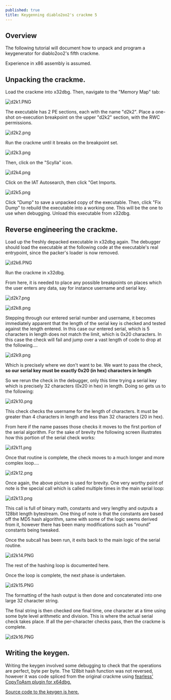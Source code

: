 ```yaml
---
published: true
title: Keygenning diablo2oo2's crackme 5
---
```

## Overview

The following tutorial will document how to unpack and program a keygenerator for diablo2oo2's
fifth crackme.

Experience in x86 assembly is assumed.

## Unpacking the crackme.

Load the crackme into x32dbg. Then, navigate to the "Memory Map" tab:

![d2k1.PNG]({{site.baseurl}}/images/d2k1.PNG)

The executable has 2 PE sections, each with the name "d2k2".
Place a one-shot on-execution breakpoint on the upper "d2k2" section,
with the RWC permissions.

![d2k2.png]({{site.baseurl}}/images/d2k2.png)

Run the crackme until it breaks on the breakpoint set.

![d2k3.png]({{site.baseurl}}/images/d2k3.png)

Then, click on the "Scylla" icon.

![d2k4.png]({{site.baseurl}}/images/d2k4.png)

Click on the IAT Autosearch, then click "Get Imports.

![d2k5.png]({{site.baseurl}}/images/d2k5.png)

Click "Dump" to save a unpacked copy of the executable.
Then, click "Fix Dump" to rebuild the executable into a working one.
This will be the one to use when debugging.
Unload this executable from x32dbg.


## Reverse engineering the crackme.

Load up the freshly depacked executable in x32dbg again. 
The debugger should load the executable at the following code at the executable's real entrypoint, since the packer's loader is now removed.

![d2k6.PNG]({{site.baseurl}}/images/d2k6.PNG)

Run the crackme in x32dbg.

From here, it is needed to place any possible breakpoints on places which the user enters any
data, say for instance username and serial key. 

![d2k7.png]({{site.baseurl}}/images/d2k7.png)

![d2k8.png]({{site.baseurl}}/images/d2k8.png)

Stepping through our entered serial number and username, it becomes immediately apparent that the length of the serial key is checked and tested against the length entered. In this case our entered serial, which is 5 characters in length does not match the limit, which is 0x20 characters.
In this case the check will fail and jump over a vast length of code to drop at the following....

![d2k9.png]({{site.baseurl}}/images/d2k9.png)

Which is precisely where we don't want to be. We want to pass the check, **so our serial key must be exactly 0x20 (in hex) characters in length**

So we rerun the check in the debugger, only this time trying a serial key which is precisely 32 characters (0x20 in hex) in length. Doing so gets us to the following:

![d2k10.png]({{site.baseurl}}/images/d2k10.png)

This check checks the username for the length of characters. It must be greater than 4 characters in length and less than 32 characters (20 in hex).

From here if the name passes those checks it moves to the first portion of the serial algorithm.
For the sake of brevity the following screen illustrates how this portion of the serial check works:

![d2k11.png]({{site.baseurl}}/images/d2k11.png)

Once that routine is complete, the check moves to a much longer and more complex loop....

![d2k12.png]({{site.baseurl}}/images/d2k12.png)

Once again, the above picture is used for brevity. One very worthy point of note is the special call which is called multiple times in the main serial loop:

![d2k13.png]({{site.baseurl}}/images/d2k13.png)

This call is full of binary math, constants and very lengthy and outputs a 128bit length bytestream. One thing of note is that the constants are based off the MD5 hash algorithm, same with some of the logic seems derived from it, however there has been many modifications such as "round" constants being tweaked.

Once the subcall has been run, it exits back to the main logic of the serial routine.

![d2k14.PNG]({{site.baseurl}}/images/d2k14.PNG)

The rest of the hashing loop is documented here.

Once the loop is complete, the next phase is undertaken.

![d2k15.PNG]({{site.baseurl}}/images/d2k15.PNG)

The formatting of the hash output is then done and concatenated into one large 32 character string.

The final string is then checked one final time, one character at a time using some byte level arithmetic and division. This is where the actual serial check takes place. If all the per-character checks pass, then the crackme is complete.

![d2k16.PNG]({{site.baseurl}}/images/d2k16.PNG)

## Writing the keygen.

Writing the keygen involved some debugging to check that the operations are perfect, byte per byte. The 128bit hash function was not reversed, however it was code spliced from the original crackme using [fearless' CopyToAsm plugin for x64dbg.](https://github.com/mrfearless/CopyToAsm-Plugin-x86)

[Source code to the keygen is here.](https://github.com/mudlord/crackme_solutions/blob/master/algo/d2k2_crackme05.c)